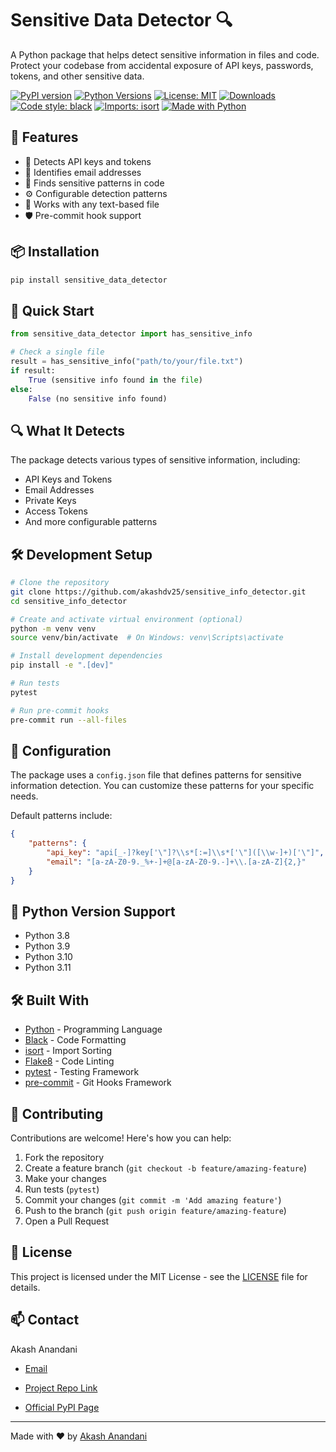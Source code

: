 # Sensitive Data Detector 🔍

A Python package that helps detect sensitive information in files and code. Protect your codebase from accidental exposure of API keys, passwords, tokens, and other sensitive data.

[![PyPI version](https://badge.fury.io/py/sensitive-data-detector.svg)](https://badge.fury.io/py/sensitive-data-detector)
[![Python Versions](https://img.shields.io/pypi/pyversions/sensitive-data-detector)](https://pypi.org/project/sensitive-data-detector)
[![License: MIT](https://img.shields.io/badge/License-MIT-yellow.svg)](https://opensource.org/licenses/MIT)
[![Downloads](https://pepy.tech/badge/sensitive-data-detector)](https://pepy.tech/project/sensitive-data-detector)
[![Code style: black](https://img.shields.io/badge/code%20style-black-000000.svg)](https://github.com/psf/black)
[![Imports: isort](https://img.shields.io/badge/%20imports-isort-%231674b1?style=flat&labelColor=ef8336)](https://pycqa.github.io/isort/)
[![Made with Python](https://img.shields.io/badge/Made%20with-Python-1f425f.svg)](https://www.python.org/)

## 🚀 Features

- 🔑 Detects API keys and tokens
- 📧 Identifies email addresses
- 🔐 Finds sensitive patterns in code
- ⚙️ Configurable detection patterns
- 📁 Works with any text-based file
- 🛡️ Pre-commit hook support

## 📦 Installation

```bash
pip install sensitive_data_detector
```

## 🎯 Quick Start

```python
from sensitive_data_detector import has_sensitive_info

# Check a single file
result = has_sensitive_info("path/to/your/file.txt")
if result:
    True (sensitive info found in the file)
else:
    False (no sensitive info found)
```

## 🔍 What It Detects

The package detects various types of sensitive information, including:

- API Keys and Tokens
- Email Addresses
- Private Keys
- Access Tokens
- And more configurable patterns

## 🛠️ Development Setup

```bash
# Clone the repository
git clone https://github.com/akashdv25/sensitive_info_detector.git
cd sensitive_info_detector

# Create and activate virtual environment (optional)
python -m venv venv
source venv/bin/activate  # On Windows: venv\Scripts\activate

# Install development dependencies
pip install -e ".[dev]"

# Run tests
pytest

# Run pre-commit hooks
pre-commit run --all-files
```

## 🔧 Configuration

The package uses a `config.json` file that defines patterns for sensitive information detection. You can customize these patterns for your specific needs.

Default patterns include:
```json
{
    "patterns": {
        "api_key": "api[_-]?key['\"]?\\s*[:=]\\s*['\"]([\\w-]+)['\"]",
        "email": "[a-zA-Z0-9._%+-]+@[a-zA-Z0-9.-]+\\.[a-zA-Z]{2,}"
    }
}
```

## 🐍 Python Version Support

- Python 3.8
- Python 3.9
- Python 3.10
- Python 3.11

## 🛠️ Built With

- [Python](https://www.python.org/) - Programming Language
- [Black](https://github.com/psf/black) - Code Formatting
- [isort](https://pycqa.github.io/isort/) - Import Sorting
- [Flake8](https://flake8.pycqa.org/) - Code Linting
- [pytest](https://docs.pytest.org/) - Testing Framework
- [pre-commit](https://pre-commit.com/) - Git Hooks Framework

## 🤝 Contributing

Contributions are welcome! Here's how you can help:

1. Fork the repository
2. Create a feature branch (`git checkout -b feature/amazing-feature`)
3. Make your changes
4. Run tests (`pytest`)
5. Commit your changes (`git commit -m 'Add amazing feature'`)
6. Push to the branch (`git push origin feature/amazing-feature`)
7. Open a Pull Request

## 📝 License

This project is licensed under the MIT License - see the [LICENSE](LICENSE) file for details.


## 📫 Contact

Akash Anandani  

- [Email](akashanandani.56@gmail.com)

- [Project Repo Link](https://github.com/akashdv25/sensitive_info_detector)

- [Official PyPI Page](https://pypi.org/project/sensitive-data-detector/)
---

Made with ❤️ by [Akash Anandani](https://github.com/akashdv25)